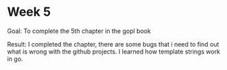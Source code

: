 # Week 5

Goal: To complete the 5th chapter in the gopl book

Result: I completed the chapter, there are some bugs that i need to find out what is wrong with the github projects.
I learned how template strings work in go.